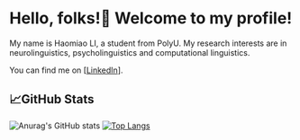 #  Hello, folks!👋 Welcome to my profile! 
My name is Haomiao LI, a student from PolyU.
My research interests are in neurolinguistics, psycholinguistics and computational linguistics.
<!-- Actual text -->
You can find me on [[LinkedIn][2]].
<!-- Icons -->
<!-- Links to your social media accounts -->
[2]: https://www.linkedin.com/in/haomiao-li/
## 📈GitHub Stats
![Anurag's GitHub stats](https://github-readme-stats.vercel.app/api?username=IDHaomiao&show_icons=true&theme=buefy)
[![Top Langs](https://github-readme-stats.vercel.app/api/top-langs/?username=IDHaomiao&layout=compact)](https://github.com/anuraghazra/github-readme-stats)
